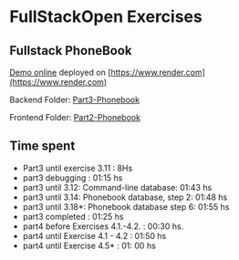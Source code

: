 # FullStackOpen Exercises

## Fullstack PhoneBook

[Demo online](https://fullstackopen-phonebook-backend-ebsz.onrender.com/) deployed on [https://www.render.com](https://www.render.com)

Backend Folder: [Part3-Phonebook](https://github.com/hernanruscica/fullstackopen/tree/main/part3-phonebook)

Frontend Folder: [Part2-Phonebook](https://github.com/hernanruscica/fullstackopen/tree/main/part2-phonebook)

## Time spent

- Part3 until exercise 3.11 : 8Hs
- part3 debugging : 01:15 hs
- part3 until 3.12: Command-line database: 01:43 hs
- part3 until 3.14: Phonebook database, step 2: 01:48 hs
- part3 until 3.18*: Phonebook database step 6: 01:55 hs
- part3 completed : 01:25 hs
- part4 before Exercises 4.1.-4.2. : 00:30 hs.
- part4 until Exercise 4.1 - 4.2 : 01:50 hs
- part4 until Exercise 4.5* : 01: 00 hs
